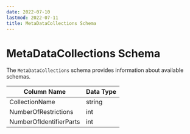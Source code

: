 ```yaml
---
date: 2022-07-10
lastmod: 2022-07-11
title: MetaDataCollections Schema
---
```


# MetaDataCollections Schema

The `MetaDataCollections` schema provides information about available schemas.

Column Name | Data Type
--- | ---
CollectionName | string
NumberOfRestrictions | int
NumberOfIdentifierParts | int

